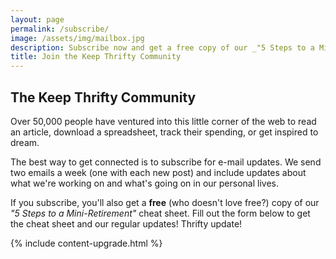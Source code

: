 ```yaml
---
layout: page
permalink: /subscribe/
image: /assets/img/mailbox.jpg
description: Subscribe now and get a free copy of our _"5 Steps to a Mini-Retirement" cheat sheet.
title: Join the Keep Thrifty Community
---
```


## The Keep Thrifty Community

Over 50,000 people have ventured into this little corner of the web to read an article, download a spreadsheet, track their spending, or get inspired to dream.

The best way to get connected is to subscribe for e-mail updates. We send two emails a week (one with each new post) and include updates about what we're working on and what's going on in our personal lives.

If you subscribe, you'll also get a __free__ (who doesn't love free?) copy of our _"5 Steps to a Mini-Retirement"_ cheat sheet. Fill out the form below to get the cheat sheet and our regular updates! Thrifty update!

<div class="boxed">
{% include content-upgrade.html %}
</div>

